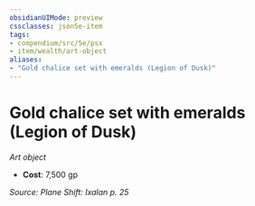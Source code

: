 ```yaml
---
obsidianUIMode: preview
cssclasses: json5e-item
tags:
- compendium/src/5e/psx
- item/wealth/art-object
aliases: 
- "Gold chalice set with emeralds (Legion of Dusk)"
---
```

# Gold chalice set with emeralds (Legion of Dusk)
*Art object*  

- **Cost**: 7,500 gp

*Source: Plane Shift: Ixalan p. 25*